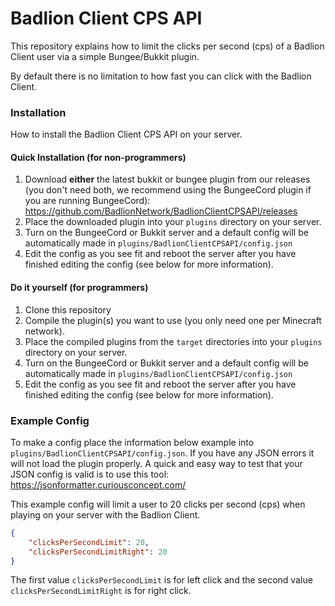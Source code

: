 # Badlion Client CPS API

This repository explains how to limit the clicks per second (cps) of a Badlion Client user via a simple Bungee/Bukkit plugin.

By default there is no limitation to how fast you can click with the Badlion Client.

### Installation

How to install the Badlion Client CPS API on your server.

#### Quick Installation (for non-programmers)

1. Download **either** the latest bukkit or bungee plugin from our releases (you don't need both, we recommend using the BungeeCord plugin if you are running BungeeCord): https://github.com/BadlionNetwork/BadlionClientCPSAPI/releases
2. Place the downloaded plugin into your `plugins` directory on your server.
3. Turn on the BungeeCord or Bukkit server and a default config will be automatically made in `plugins/BadlionClientCPSAPI/config.json`
4. Edit the config as you see fit and reboot the server after you have finished editing the config (see below for more information).

#### Do it yourself (for programmers)

1. Clone this repository
2. Compile the plugin(s) you want to use (you only need one per Minecraft network).
2. Place the compiled plugins from the `target` directories into your `plugins` directory on your server.
3. Turn on the BungeeCord or Bukkit server and a default config will be automatically made in `plugins/BadlionClientCPSAPI/config.json`
4. Edit the config as you see fit and reboot the server after you have finished editing the config (see below for more information).

### Example Config

To make a config place the information below example into `plugins/BadlionClientCPSAPI/config.json`. If you have any JSON errors it will not load the plugin properly. A quick and easy way to test that your JSON config is valid is to use this tool: https://jsonformatter.curiousconcept.com/

This example config will limit a user to 20 clicks per second (cps) when playing on your server with the Badlion Client.

```json
{
	"clicksPerSecondLimit": 20,
	"clicksPerSecondLimitRight": 20
}
```

The first value `clicksPerSecondLimit` is for left click and the second value `clicksPerSecondLimitRight` is for right click.
